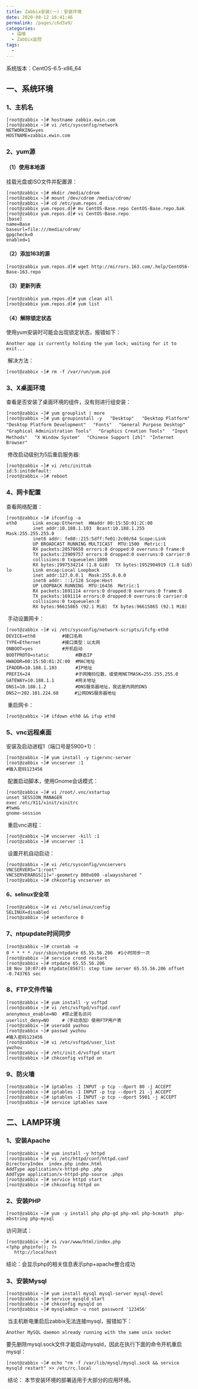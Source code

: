 ```yaml
---
title: Zabbix安装(一)：安装环境
date: 2020-08-12 16:41:46
permalink: /pages/c6d3a9/
categories: 
  - 运维
  - Zabbix监控
tags: 
  - 
---
```

系统版本：CentOS-6.5-x86_64



## 一、系统环境

### 1、主机名

```shell
[root@zabbix ~]# hostname zabbix.ewin.com
[root@zabbix ~]# vi /etc/sysconfig/network
NETWORKING=yes
HOSTNAME=zabbix.ewin.com
```



### 2、yum源

#### （1）使用本地源

  挂载光盘或ISO文件并配置源：

```shell
[root@zabbix ~]# mkdir /media/cdrom
[root@zabbix ~]# mount /dev/cdrom /media/cdrom/
[root@zabbix ~]# cd /etc/yum.repos.d
[root@zabbix yum.repos.d]# mv CentOS-Base.repo CentOS-Base.repo.bak
[root@zabbix yum.repos.d]# vi CentOS-Base.repo
[base] 
name=Base 
baseurl=file:///media/cdrom/ 
gpgcheck=0
enabled=1
```



#### （2）添加163的源

```shell
[root@zabbix yum.repos.d]# wget http://mirrors.163.com/.help/CentOS6-Base-163.repo
```



#### （3）更新列表

```shell
[root@zabbix yum.repos.d]# yum clean all
[root@zabbix yum.repos.d]# yum list
```



#### （4）解除锁定状态

   使用yum安装时可能会出现锁定状态，报错如下：      

```
Another app is currently holding the yum lock; waiting for it to exit...
```


​       解决方法：

```shell
[root@zabbix ~]# rm -f /var/run/yum.pid
```



### 3、X桌面环境

查看是否安装了桌面环境的组件，没有则进行组安装：

```shell
[root@zabbix ~]# yum grouplist | more  
[root@zabbix ~]# yum groupinstall -y   "Desktop"   "Desktop Platform"   "Desktop Platform Development"　 "Fonts" 　"General Purpose Desktop"　 "Graphical Administration Tools"　 "Graphics Creation Tools" 　"Input Methods" 　"X Window System" 　"Chinese Support [zh]"　"Internet Browser"
```


​    修改启动级别为5后重启服务器:

```shell
[root@zabbix ~]# vi /etc/inittab
id:5:initdefault:
[root@zabbix ~]# reboot
```



### 4、网卡配置

查看网络配置：    

```shell
[root@zabbix ~]# ifconfig -a
eth0      Link encap:Ethernet  HWaddr 00:15:5D:01:2C:00  
          inet addr:10.188.1.103  Bcast:10.188.1.255  Mask:255.255.255.0
          inet6 addr: fe80::215:5dff:fe01:2c00/64 Scope:Link
          UP BROADCAST RUNNING MULTICAST  MTU:1500  Metric:1
          RX packets:20570650 errors:0 dropped:0 overruns:0 frame:0
          TX packets:23909757 errors:0 dropped:0 overruns:0 carrier:0
          collisions:0 txqueuelen:1000 
          RX bytes:1997534214 (1.8 GiB)  TX bytes:1952904919 (1.8 GiB)
lo        Link encap:Local Loopback  
          inet addr:127.0.0.1  Mask:255.0.0.0
          inet6 addr: ::1/128 Scope:Host
          UP LOOPBACK RUNNING  MTU:16436  Metric:1
          RX packets:1691114 errors:0 dropped:0 overruns:0 frame:0
          TX packets:1691114 errors:0 dropped:0 overruns:0 carrier:0
          collisions:0 txqueuelen:0 
          RX bytes:96615865 (92.1 MiB)  TX bytes:96615865 (92.1 MiB)
```


​    手动设置网卡：

```shell
[root@zabbix ~]# vi /etc/sysconfig/network-scripts/ifcfg-eth0
DEVICE=eth0          #接口名称
TYPE=Ethernet        #接口类型：以太网
ONBOOT=yes           #开机启动
BOOTPROTO=static          #静态IP
HWADDR=00:15:5D:01:2C:00  #MAC地址
IPADDR=10.188.1.103       #IP地址
PREFIX=24                 #子网掩码位数，或使用NETMASK=255.255.255.0
GATEWAY=10.188.1.1        #网关地址
DNS1=10.188.1.2           #DNS服务器地址，我这是内网的DNS
DNS2＝202.101.224.68      #公网DNS服务器地址
```


​    重启网卡：

```shell
[root@zabbix ~]# ifdown eth0 && ifup eth0
```



### 5、vnc远程桌面

安装及启动进程1（端口号是5900+1）：

```shell
[root@zabbix ~]# yum install -y tigervnc-server
[root@zabbix ~]# vncserver :1
#输入密码123456
```


​    配置启动脚本，使用Gnome会话模式：

```shell
[root@zabbix ~]# vi /root/.vnc/xstartup
unset SESSION_MANAGER 
exec /etc/X11/xinit/xinitrc 
#twm& 
gnome-session
```


​    重启vnc进程：

```shell
[root@zabbix ~]# vncserver -kill :1 
[root@zabbix ~]# vncserver :1
```


​    设置开机自动启动：

```shell
[root@zabbix ~]# vi /etc/sysconfig/vncservers
VNCSERVERS="1:root" 
VNCSERVERARGS[1]="-geometry 800x600 -alwaysshared "
[root@zabbix ~]# chkconfig vncserver on
```

#### 6、selinux安全项

```shell
[root@zabbix ~]# vi /etc/selinux/config
SELINUX=disabled
[root@zabbix ~]# setenforce 0
```



### 7、ntpupdate时间同步

```shell
[root@zabbix ~]# crontab -e
0 * * * * /usr/sbin/ntpdate 65.55.56.206  #1小时同步一次
[root@zabbix ~]# service crond restart
[root@zabbix ~]# ntpdate 65.55.56.206
18 Nov 10:07:49 ntpdate[8567]: step time server 65.55.56.206 offset -0.743765 sec
```



### 8、FTP文件传输

```shell
[root@zabbix ~]# yum install -y vsftpd
[root@zabbix ~]# vi /etc/vsftpd/vsftpd.conf
anonymous_enable=NO  #禁止匿名访问 
userlist_deny=NO     #（手动添加）使用FTP用户表
[root@zabbix ~]# useradd ywzhou
[root@zabbix ~]# passwd ywzhou
#输入密码123456
[root@zabbix ~]# vi /etc/vsftpd/user_list
ywzhou
[root@zabbix ~]# /etc/init.d/vsftpd start
[root@zabbix ~]# chkconfig vsftpd on
```

### 9、防火墙

```shell
[root@zabbix ~]# iptables -I INPUT -p tcp --dport 80 -j ACCEPT
[root@zabbix ~]# iptables -I INPUT -p tcp --dport 21 -j ACCEPT
[root@zabbix ~]# iptables -I INPUT -p tcp --dport 5901 -j ACCEPT
[root@zabbix ~]# service iptables save
```



## 二、LAMP环境

### 1、安装Apache

```shell
[root@zabbix ~]# yum install -y httpd
[root@zabbix ~]# vi /etc/httpd/conf/httpd.conf
DirectoryIndex  index.php index.html 
AddType application/x-httpd-php .php 
AddType application/x-httpd-php-source .phps
[root@zabbix ~]# service httpd start
[root@zabbix ~]# chkconfig httpd on
```



### 2、安装PHP

```shell
[root@zabbix ~]# yum -y install php php-gd php-xml php-bcmath  php-mbstring php-mysql
```


   访问测试：

```shell
[root@zabbix ~]# vi /var/www/html/index.php
<?php phpinfo(); ?>
   http://localhost
```

   结论：会显示php的相关信息表示php+apache整合成功

### 3、安装Mysql

```shell
[root@zabbix ~]# yum install mysql mysql-server mysql-devel 
[root@zabbix ~]# service mysqld start
[root@zabbix ~]# chkconfig mysqld on
[root@zabbix ~]# mysqladmin -u root password '123456'
```


​    当主机断电重启后zabbix无法连接mysql，报错如下：

```shell
Another MySQL daemon already running with the same unix socket
```


​    要先删除mysql.sock文件才能启动mysqld，因此在执行下面的命令开机重启mysql：

```shell
[root@zabbix ~]# echo "rm -f /var/lib/mysql/mysql.sock && service mysqld restart" >> /etc/rc.local
```


​    结论： 本节安装环境的部署适用于大部分的应用环境。